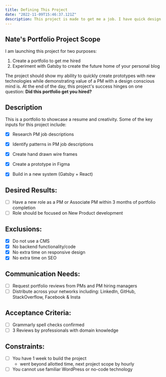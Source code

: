```yaml
---
title: Defining This Project
date: "2022-11-09T15:46:37.121Z"
description: This project is made to get me a job. I have quick design done to make things run smooth.
---
```


## Nate's Portfolio Project Scope

I am launching this project for two purposes:

1. Create a portfolio to get me hired
2. Experiment with Gatsby to create the future home of your personal blog

The project should show my ability to quickly create prototypes with new technologies while demonstrating value of a PM with a design conscious mind is. At the end of the day, this project's success hinges on one question:
**Did this portfolio get you hired?**

## Description

This is a portfolio to showcase a resume and creativity. Some of the key inputs for this project include: 
- [x] Research PM job descriptions
- [x] Identify patterns in PM job descriptions
- [x] Create hand drawn wire frames
- [x] Create a prototype in Figma
- [x] Build in a new system (Gatsby + React)


## Desired Results:
- [ ] Have a new role as a PM or Associate PM within 3 months of portfolio completion
- [ ] Role should be focused on New Product development

## Exclusions:
- [x] Do not use a CMS
- [x] No backend functionality/code
- [x] No extra time on responsive design
- [x] No extra time on SEO

## Communication Needs:
- [ ] Request portfolio reviews from PMs and PM hiring managers
- [ ] Distribute across your networks including: LinkedIn, GitHub, StackOverflow, Facebook & Insta

## Acceptance Criteria:
- [ ] Grammarly spell checks confirmed
- [ ] 3 Reviews by professionals with domain knowledge

## Constraints:
- [ ] You have 1 week to build the project
  - went beyond allotted time, next project scope by hourly 
- [ ] You cannot use familiar WordPress or no-code technology
